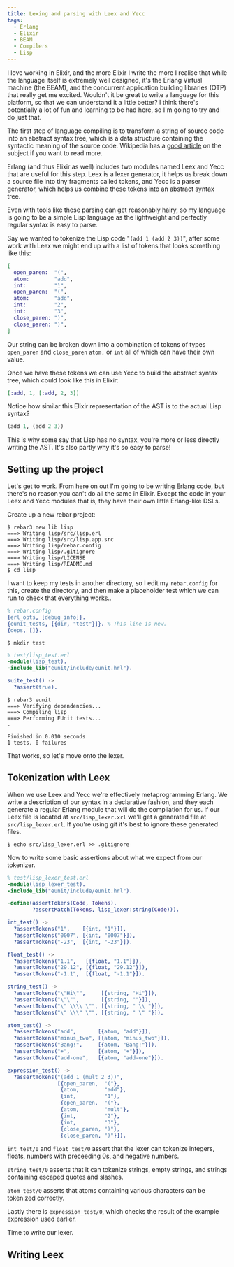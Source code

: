 ```yaml
---
title: Lexing and parsing with Leex and Yecc
tags:
  - Erlang
  - Elixir
  - BEAM
  - Compilers
  - Lisp
---
```


I love working in Elixir, and the more Elixir I write the more I realise that
while the language itself is extremely well designed, it's the Erlang Virtual
machine (the BEAM), and the concurrent application building libraries (OTP)
that really get me excited. Wouldn't it be great to write a language for this
platform, so that we can understand it a little better? I think there's
potentially a lot of fun and learning to be had here, so I'm going to try and
do just that.

The first step of language compiling is to transform a string of source code
into an abstract syntax tree, which is a data structure containing the
syntactic meaning of the source code. Wikipedia has a [good article][wiki-ast]
on the subject if you want to read more.

[wiki-ast]: https://en.wikipedia.org/wiki/Abstract_syntax_tree

Erlang (and thus Elixir as well) includes two modules named Leex and Yecc that
are useful for this step. Leex is a lexer generator, it helps us break down a
source file into tiny fragments called tokens, and Yecc is a parser generator,
which helps us combine these tokens into an abstract syntax tree.

Even with tools like these parsing can get reasonably hairy, so my language is
going to be a simple Lisp language as the lightweight and perfectly regular
syntax is easy to parse.


Say we wanted to tokenize the Lisp code "`(add 1 (add 2 3))`", after some work
with Leex we might end up with a list of tokens that looks something like
this:

```elixir
[
  open_paren:  "(",
  atom:        "add",
  int:         "1",
  open_paren:  "(",
  atom:        "add",
  int:         "2",
  int:         "3",
  close_paren: ")",
  close_paren: ")",
]
```

Our string can be broken down into a combination of tokens of types
`open_paren` and `close_paren` `atom,` or `int` all of which can have
their own value.

Once we have these tokens we can use Yecc to build the abstract syntax tree,
which could look like this in Elixir:

```elixir
[:add, 1, [:add, 2, 3]]
```

Notice how similar this Elixir representation of the AST is to the actual Lisp
syntax?

```clojure
(add 1, (add 2 3))
```

This is why some say that Lisp has no syntax, you're more or less directly
writing the AST. It's also partly why it's so easy to parse!


## Setting up the project

Let's get to work. From here on out I'm going to be writing Erlang code, but
there's no reason you can't do all the same in Elixir. Except the code in your
Leex and Yecc modules that is, they have their own little Erlang-like DSLs.

Create up a new rebar project:

```console
$ rebar3 new lib lisp
===> Writing lisp/src/lisp.erl
===> Writing lisp/src/lisp.app.src
===> Writing lisp/rebar.config
===> Writing lisp/.gitignore
===> Writing lisp/LICENSE
===> Writing lisp/README.md
$ cd lisp
```

I want to keep my tests in another directory, so I edit my `rebar.config` for
this, create the directory, and then make a placeholder test which we can run
to check that everything works..

```erlang
% rebar.config
{erl_opts, [debug_info]}.
{eunit_tests, [{dir, "test"}]}. % This line is new.
{deps, []}.
```
```console
$ mkdir test
```
```erlang
% test/lisp_test.erl
-module(lisp_test).
-include_lib("eunit/include/eunit.hrl").

suite_test() ->
  ?assert(true).
```
```console
$ rebar3 eunit
===> Verifying dependencies...
===> Compiling lisp
===> Performing EUnit tests...
.

Finished in 0.010 seconds
1 tests, 0 failures
```

That works, so let's move onto the lexer.


## Tokenization with Leex

When we use Leex and Yecc we're effectively metaprogramming Erlang. We write a
description of our syntax in a declarative fashion, and they each generate a
regular Erlang module that will do the compilation for us. If our Leex file is
located at `src/lisp_lexer.xrl` we'll get a generated file at
`src/lisp_lexer.erl`. If you're using git it's best to ignore these generated
files.

```console
$ echo src/lisp_lexer.erl >> .gitignore
```

Now to write some basic assertions about what we expect from our tokenizer.

```erlang
% test/lisp_lexer_test.erl
-module(lisp_lexer_test).
-include_lib("eunit/include/eunit.hrl").

-define(assertTokens(Code, Tokens),
        ?assertMatch(Tokens, lisp_lexer:string(Code))).

int_test() ->
  ?assertTokens("1",    [{int, "1"}]),
  ?assertTokens("0007", [{int, "0007"}]),
  ?assertTokens("-23",  [{int, "-23"}]).

float_test() ->
  ?assertTokens("1.1",   [{float, "1.1"}]),
  ?assertTokens("29.12", [{float, "29.12"}]),
  ?assertTokens("-1.1",  [{float, "-1.1"}]).

string_test() ->
  ?assertTokens("\"Hi\"",     [{string, "Hi"}]),
  ?assertTokens("\"\"",       [{string, ""}]),
  ?assertTokens("\" \\\\ \"", [{string, " \\ "}]),
  ?assertTokens("\" \\\" \"", [{string, " \" "}]).

atom_test() ->
  ?assertTokens("add",       [{atom, "add"}]),
  ?assertTokens("minus_two", [{atom, "minus_two"}]),
  ?assertTokens("Bang!",     [{atom, "Bang!"}]),
  ?assertTokens("+",         [{atom, "+"}]),
  ?assertTokens("add-one",   [{atom, "add-one"}]).

expression_test() ->
  ?assertTokens("(add 1 (mult 2 3))",
                [{open_paren,  "("},
                 {atom,        "add"},
                 {int,         "1"},
                 {open_paren,  "("},
                 {atom,        "mult"},
                 {int,         "2"},
                 {int,         "3"},
                 {close_paren, ")"},
                 {close_paren, ")"}]).
```

`int_test/0` and `float_test/0` assert that the lexer can tokenize integers,
floats, numbers with preceeding 0s, and negative numbers.

`string_test/0` asserts that it can tokenize strings, empty strings, and
strings containing escaped quotes and slashes.

`atom_test/0` asserts that atoms containing various characters can be
tokenized correctly.

Lastly there is `expression_test/0`, which checks the result of the example
expression used earlier.

Time to write our lexer.


## Writing Leex


